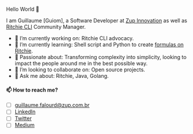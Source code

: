 Hello World 👋

I am Guillaume [Guiom], a Software Developer at [Zup Innovation](https://zup.com.br) as well as [Ritchie CLI](https://github.com/ZupIT/ritchie-cli) Community Manager.

- 🔭 I’m currently working on: Ritchie CLI advocacy.
- 🌱 I’m currently learning: Shell script and Python to create [formulas on Ritchie](https://github.com/ZupIT/ritchie-formulas).
- 💯 Passionate about: Transforming complexity into simplicity, looking to impact the people around me in the best possible way.
- 👯 I’m looking to collaborate on: Open source projects.
- 💬 Ask me about: Ritchie, Java, Golang.

#### 📫 How to reach me?
- [ ] guillaume.falourd@zup.com.br
- [ ] [LinkedIn](https://www.linkedin.com/in/guillaumefalourd/)
- [ ] [Twitter](https://twitter.com/GuiFalourd)
- [ ] [Medium](https://medium.com/@guillaume.falourd)
